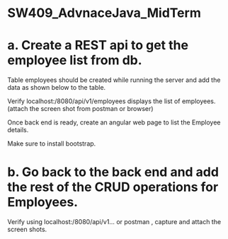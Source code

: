 # SW409_AdvnaceJava_MidTerm

# a.	Create a REST api to get the employee list from db. 

Table employees should be created while running the server and add the data as shown below to the table.

Verify localhost:/8080/api/v1/employees displays the list of employees. (attach the screen shot from postman or browser)

Once back end is ready, create an angular web page to list the Employee details.

Make sure to install bootstrap.

# b.	Go back to the back end and add the rest of the CRUD operations for Employees. 
Verify using localhost:/8080/api/v1…  or postman , capture and attach the screen shots.
